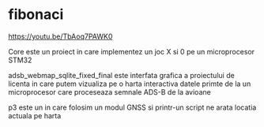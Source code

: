 # fibonaci
https://youtu.be/TbAoq7PAWK0


Core este un proiect in care implementez un joc X si 0 pe un microprocesor STM32

adsb_webmap_sqlite_fixed_final este interfata grafica a proiectului de licenta in care putem vizualiza pe o harta interactiva datele primte de la un microprocesor care proceseaza semnale ADS-B de la avioane 


p3 este un in care folosim un modul GNSS si printr-un script ne arata locatia actuala pe harta 
